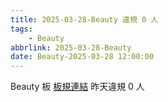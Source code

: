 ```yaml
---
title: 2025-03-28-Beauty 違規 0 人
tags:
    - Beauty
abbrlink: 2025-03-28-Beauty
date: Beauty-2025-03-28 12:00:00
---
```

Beauty 板 [板規連結](https://www.ptt.cc/bbs/Beauty/M.1630069980.A.84B.html)
昨天違規 0 人

